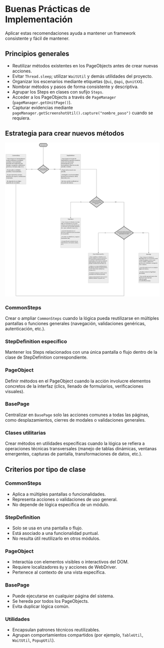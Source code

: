 # Buenas Prácticas de Implementación

Aplicar estas recomendaciones ayuda a mantener un framework consistente y fácil de mantener.

## Principios generales

- Reutilizar métodos existentes en los PageObjects antes de crear nuevas acciones.
- Evitar `Thread.sleep`; utilizar `WaitUtil` y demás utilidades del proyecto.
- Organizar los escenarios mediante etiquetas (`@ui`, `@api`, `@unitXX`).
- Nombrar métodos y pasos de forma consistente y descriptiva.
- Agrupar los Steps en clases con sufijo `Steps`.
- Acceder a los PageObjects a través de `PageManager` (`pageManager.getUnitPage()`).
- Capturar evidencias mediante `pageManager.getScreenshotUtil().capture("nombre_paso")` cuando se requiera.

## Estrategia para crear nuevos métodos

![Estrategia de creación de métodos](../../images/Estrategia%20de%20creacion%20de%20Metodos.png)

### CommonSteps

Crear o ampliar `CommonSteps` cuando la lógica pueda reutilizarse en múltiples pantallas o funciones generales (navegación, validaciones genéricas, autenticación, etc.).

### StepDefinition específico

Mantener los Steps relacionados con una única pantalla o flujo dentro de la clase de StepDefinition correspondiente.

### PageObject

Definir métodos en el PageObject cuando la acción involucre elementos concretos de la interfaz (clics, llenado de formularios, verificaciones visuales).

### BasePage

Centralizar en `BasePage` solo las acciones comunes a todas las páginas, como desplazamientos, cierres de modales o validaciones generales.

### Clases utilitarias

Crear métodos en utilidades específicas cuando la lógica se refiera a operaciones técnicas transversales (manejo de tablas dinámicas, ventanas emergentes, capturas de pantalla, transformaciones de datos, etc.).

## Criterios por tipo de clase

### CommonSteps

- Aplica a múltiples pantallas o funcionalidades.
- Representa acciones o validaciones de uso general.
- No depende de lógica específica de un módulo.

### StepDefinition

- Solo se usa en una pantalla o flujo.
- Está asociado a una funcionalidad puntual.
- No resulta útil reutilizarlo en otros módulos.

### PageObject

- Interactúa con elementos visibles o interactivos del DOM.
- Requiere localizadores `By` y acciones de WebDriver.
- Pertenece al contexto de una vista específica.

### BasePage

- Puede ejecutarse en cualquier página del sistema.
- Se hereda por todos los PageObjects.
- Evita duplicar lógica común.

### Utilidades

- Encapsulan patrones técnicos reutilizables.
- Agrupan comportamientos compartidos (por ejemplo, `TableUtil`, `WaitUtil`, `PopupUtil`).
